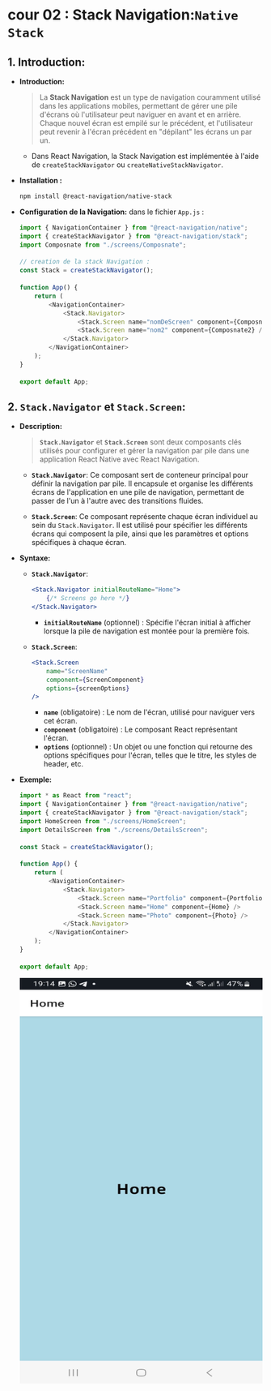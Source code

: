 # cour 02 : **Stack Navigation:`Native Stack`**

## 1. **Introduction:**

-   **Introduction:**

    > La **Stack Navigation** est un type de navigation couramment utilisé dans les applications mobiles, permettant de gérer une pile d'écrans où l'utilisateur peut naviguer en avant et en arrière. Chaque nouvel écran est empilé sur le précédent, et l'utilisateur peut revenir à l'écran précédent en "dépilant" les écrans un par un.

    -   Dans React Navigation, la Stack Navigation est implémentée à l'aide de `createStackNavigator` ou `createNativeStackNavigator`.

-   **Installation :**

    ```bash
    npm install @react-navigation/native-stack
    ```

-   **Configuration de la Navigation:** dans le fichier `App.js` :

    ```javascript
    import { NavigationContainer } from "@react-navigation/native";
    import { createStackNavigator } from "@react-navigation/stack";
    import Composnate from "./screens/Composnate";

    // creation de la stack Navigation :
    const Stack = createStackNavigator();

    function App() {
        return (
            <NavigationContainer>
                <Stack.Navigator>
                    <Stack.Screen name="nomDeScreen" component={Composnate} />
                    <Stack.Screen name="nom2" component={Composnate2} />
                </Stack.Navigator>
            </NavigationContainer>
        );
    }

    export default App;
    ```

## 2. **`Stack.Navigator` et `Stack.Screen`:**

-   **Description:**

    > **`Stack.Navigator`** et **`Stack.Screen`** sont deux composants clés utilisés pour configurer et gérer la navigation par pile dans une application React Native avec React Navigation.

    -   **`Stack.Navigator`**: Ce composant sert de conteneur principal pour définir la navigation par pile. Il encapsule et organise les différents écrans de l'application en une pile de navigation, permettant de passer de l'un à l'autre avec des transitions fluides.

    -   **`Stack.Screen`**: Ce composant représente chaque écran individuel au sein du `Stack.Navigator`. Il est utilisé pour spécifier les différents écrans qui composent la pile, ainsi que les paramètres et options spécifiques à chaque écran.

-   **Syntaxe:**

    -   **`Stack.Navigator`**:

        ```jsx
        <Stack.Navigator initialRouteName="Home">
            {/* Screens go here */}
        </Stack.Navigator>
        ```

        -   **`initialRouteName`** (optionnel) : Spécifie l'écran initial à afficher lorsque la pile de navigation est montée pour la première fois.

    -   **`Stack.Screen`**:

        ```jsx
        <Stack.Screen
            name="ScreenName"
            component={ScreenComponent}
            options={screenOptions}
        />
        ```

        -   **`name`** (obligatoire) : Le nom de l'écran, utilisé pour naviguer vers cet écran.
        -   **`component`** (obligatoire) : Le composant React représentant l'écran.
        -   **`options`** (optionnel) : Un objet ou une fonction qui retourne des options spécifiques pour l'écran, telles que le titre, les styles de header, etc.

-   **Exemple:**

    ```javascript
    import * as React from "react";
    import { NavigationContainer } from "@react-navigation/native";
    import { createStackNavigator } from "@react-navigation/stack";
    import HomeScreen from "./screens/HomeScreen";
    import DetailsScreen from "./screens/DetailsScreen";

    const Stack = createStackNavigator();

    function App() {
        return (
            <NavigationContainer>
                <Stack.Navigator>
                    <Stack.Screen name="Portfolio" component={Portfolio} />
                    <Stack.Screen name="Home" component={Home} />
                    <Stack.Screen name="Photo" component={Photo} />
                </Stack.Navigator>
            </NavigationContainer>
        );
    }

    export default App;
    ```

    <img src="./images/Home.jpg" width='500' height='800'/>
